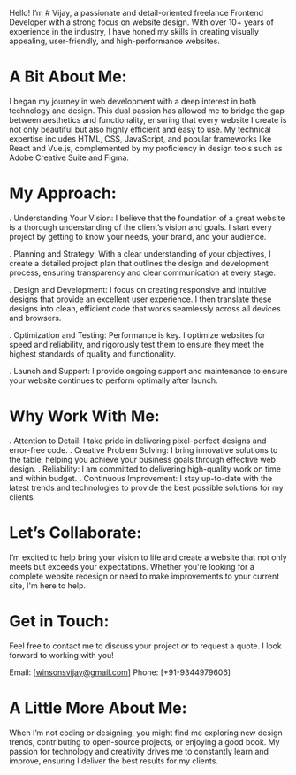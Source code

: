 Hello! I’m # Vijay, a passionate and detail-oriented freelance Frontend Developer with a strong focus on website design. With over 10+ years of experience in the industry, I have honed my skills in creating visually appealing, user-friendly, and high-performance websites.

# A Bit About Me:
I began my journey in web development with a deep interest in both technology and design. This dual passion has allowed me to bridge the gap between aesthetics and functionality, ensuring that every website I create is not only beautiful but also highly efficient and easy to use. My technical expertise includes HTML, CSS, JavaScript, and popular frameworks like React and Vue.js, complemented by my proficiency in design tools such as Adobe Creative Suite and Figma.

# My Approach:
. Understanding Your Vision: I believe that the foundation of a great website is a thorough understanding of the client’s vision and goals. I start every project by getting to know your needs, your brand, and your audience.

. Planning and Strategy: With a clear understanding of your objectives, I create a detailed project plan that outlines the design and development process, ensuring transparency and clear communication at every stage.

. Design and Development: I focus on creating responsive and intuitive designs that provide an excellent user experience. I then translate these designs into clean, efficient code that works seamlessly across all devices and browsers.

. Optimization and Testing: Performance is key. I optimize websites for speed and reliability, and rigorously test them to ensure they meet the highest standards of quality and functionality.

. Launch and Support: I provide ongoing support and maintenance to ensure your website continues to perform optimally after launch.

# Why Work With Me:
. Attention to Detail: I take pride in delivering pixel-perfect designs and error-free code.
. Creative Problem Solving: I bring innovative solutions to the table, helping you achieve your business goals through effective web design.
. Reliability: I am committed to delivering high-quality work on time and within budget.
. Continuous Improvement: I stay up-to-date with the latest trends and technologies to provide the best possible solutions for my clients.

# Let’s Collaborate:
I’m excited to help bring your vision to life and create a website that not only meets but exceeds your expectations. Whether you're looking for a complete website redesign or need to make improvements to your current site, I'm here to help.

# Get in Touch:
Feel free to contact me to discuss your project or to request a quote. I look forward to working with you!

Email: [winsonsvijay@gmail.com]
Phone: [+91-9344979606]

# A Little More About Me:

When I’m not coding or designing, you might find me exploring new design trends, contributing to open-source projects, or enjoying a good book. My passion for technology and creativity drives me to constantly learn and improve, ensuring I deliver the best results for my clients.
